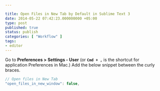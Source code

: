 ```yaml
---

title: Open Files in New Tab by Default in Sublime Text 3
date: 2014-05-22 07:42:23.000000000 +05:00
type: post
published: true
status: publish
categories: [ "Workflow" ]
tags:
- editor
---
```


Go to <strong>Preferences > Settings - User</strong> (or <strong><code>Cmd + ,</code></strong> is the shortcut for application Preferences in Mac.) Add the below snippet between the curly braces.

```javascript
// Open files in New Tab
"open_files_in_new_window": false,
```
